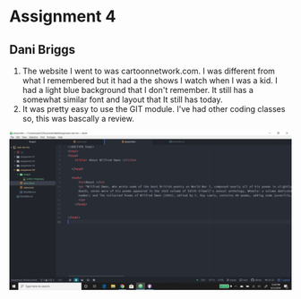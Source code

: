 # Assignment 4
## Dani Briggs

1. The website I went to was cartoonnetwork.com. I was different from what I remembered but it had a the shows I watch when I was a kid. I had a light blue background that I don't remember. It still has a somewhat similar font and layout that It still has today.
2. It was pretty easy to use the GIT module. I've had other coding classes so, this was bascally a review.


![Assignment 4 Screenshot](./images/assignment04screenshot.png)
